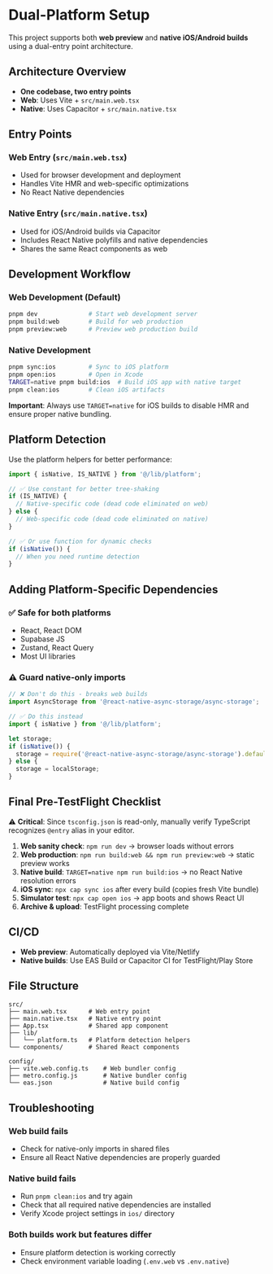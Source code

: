 # Dual-Platform Setup

This project supports both **web preview** and **native iOS/Android builds** using a dual-entry point architecture.

## Architecture Overview

- **One codebase, two entry points**
- **Web**: Uses Vite + `src/main.web.tsx`
- **Native**: Uses Capacitor + `src/main.native.tsx`

## Entry Points

### Web Entry (`src/main.web.tsx`)
- Used for browser development and deployment
- Handles Vite HMR and web-specific optimizations
- No React Native dependencies

### Native Entry (`src/main.native.tsx`)
- Used for iOS/Android builds via Capacitor
- Includes React Native polyfills and native dependencies
- Shares the same React components as web

## Development Workflow

### Web Development (Default)
```bash
pnpm dev              # Start web development server
pnpm build:web        # Build for web production
pnpm preview:web      # Preview web production build
```

### Native Development
```bash
pnpm sync:ios         # Sync to iOS platform  
pnpm open:ios         # Open in Xcode
TARGET=native pnpm build:ios  # Build iOS app with native target
pnpm clean:ios        # Clean iOS artifacts
```

**Important**: Always use `TARGET=native` for iOS builds to disable HMR and ensure proper native bundling.

## Platform Detection

Use the platform helpers for better performance:

```typescript
import { isNative, IS_NATIVE } from '@/lib/platform';

// ✅ Use constant for better tree-shaking
if (IS_NATIVE) {
  // Native-specific code (dead code eliminated on web)
} else {
  // Web-specific code (dead code eliminated on native)
}

// ✅ Or use function for dynamic checks
if (isNative()) {
  // When you need runtime detection
}
```

## Adding Platform-Specific Dependencies

### ✅ Safe for both platforms
- React, React DOM
- Supabase JS
- Zustand, React Query
- Most UI libraries

### ⚠️ Guard native-only imports
```typescript
// ❌ Don't do this - breaks web builds
import AsyncStorage from '@react-native-async-storage/async-storage';

// ✅ Do this instead
import { isNative } from '@/lib/platform';

let storage;
if (isNative()) {
  storage = require('@react-native-async-storage/async-storage').default;
} else {
  storage = localStorage;
}
```

## Final Pre-TestFlight Checklist

⚠️ **Critical**: Since `tsconfig.json` is read-only, manually verify TypeScript recognizes `@entry` alias in your editor.

1. **Web sanity check**: `npm run dev` → browser loads without errors
2. **Web production**: `npm run build:web && npm run preview:web` → static preview works  
3. **Native build**: `TARGET=native npm run build:ios` → no React Native resolution errors
4. **iOS sync**: `npx cap sync ios` after every build (copies fresh Vite bundle)
5. **Simulator test**: `npx cap open ios` → app boots and shows React UI
6. **Archive & upload**: TestFlight processing complete

## CI/CD

- **Web preview**: Automatically deployed via Vite/Netlify
- **Native builds**: Use EAS Build or Capacitor CI for TestFlight/Play Store

## File Structure

```
src/
├── main.web.tsx      # Web entry point
├── main.native.tsx   # Native entry point
├── App.tsx           # Shared app component
├── lib/
│   └── platform.ts   # Platform detection helpers
└── components/       # Shared React components

config/
├── vite.web.config.ts    # Web bundler config
├── metro.config.js       # Native bundler config
└── eas.json              # Native build config
```

## Troubleshooting

### Web build fails
- Check for native-only imports in shared files
- Ensure all React Native dependencies are properly guarded

### Native build fails
- Run `pnpm clean:ios` and try again
- Check that all required native dependencies are installed
- Verify Xcode project settings in `ios/` directory

### Both builds work but features differ
- Ensure platform detection is working correctly
- Check environment variable loading (`.env.web` vs `.env.native`)